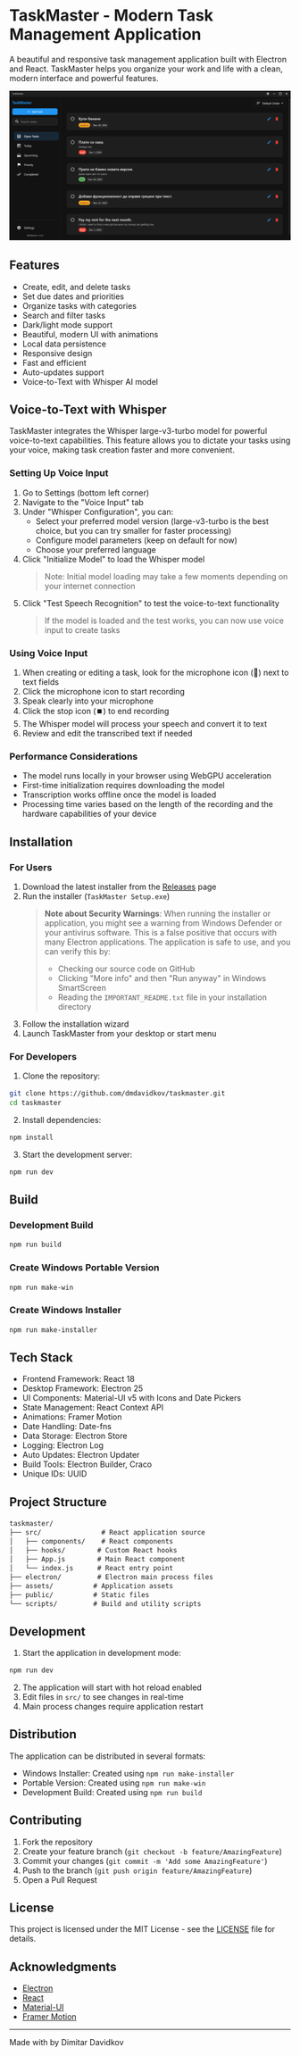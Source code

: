 # TaskMaster - Modern Task Management Application

A beautiful and responsive task management application built with Electron and React. TaskMaster helps you organize your work and life with a clean, modern interface and powerful features.

![TaskMaster Screenshot](assets/Screenshot.png)

## Features

- Create, edit, and delete tasks
- Set due dates and priorities
- Organize tasks with categories
- Search and filter tasks
- Dark/light mode support
- Beautiful, modern UI with animations
- Local data persistence
- Responsive design
- Fast and efficient
- Auto-updates support
- Voice-to-Text with Whisper AI model

## Voice-to-Text with Whisper

TaskMaster integrates the Whisper large-v3-turbo model for powerful voice-to-text capabilities. This feature allows you to dictate your tasks using your voice, making task creation faster and more convenient.

### Setting Up Voice Input

1. Go to Settings (bottom left corner)
2. Navigate to the "Voice Input" tab
3. Under "Whisper Configuration", you can:
   - Select your preferred model version (large-v3-turbo is the best choice, but you can try smaller for faster processing) 
   - Configure model parameters (keep on default for now)
   - Choose your preferred language
4. Click "Initialize Model" to load the Whisper model
   > Note: Initial model loading may take a few moments depending on your internet connection
5. Click "Test Speech Recognition" to test the voice-to-text functionality
   > If the model is loaded and the test works, you can now use voice input to create tasks

### Using Voice Input

1. When creating or editing a task, look for the microphone icon (🎤) next to text fields
2. Click the microphone icon to start recording
3. Speak clearly into your microphone
4. Click the stop icon (⏹️) to end recording
5. The Whisper model will process your speech and convert it to text
6. Review and edit the transcribed text if needed

### Performance Considerations

- The model runs locally in your browser using WebGPU acceleration
- First-time initialization requires downloading the model
- Transcription works offline once the model is loaded
- Processing time varies based on the length of the recording and the hardware capabilities of your device

## Installation

### For Users

1. Download the latest installer from the [Releases](../../releases) page
2. Run the installer (`TaskMaster Setup.exe`)
   > **Note about Security Warnings**: When running the installer or application, you might see a warning from Windows Defender or your antivirus software. This is a false positive that occurs with many Electron applications. The application is safe to use, and you can verify this by:
   > - Checking our source code on GitHub
   > - Clicking "More info" and then "Run anyway" in Windows SmartScreen
   > - Reading the `IMPORTANT_README.txt` file in your installation directory
3. Follow the installation wizard
4. Launch TaskMaster from your desktop or start menu

### For Developers

1. Clone the repository:
```bash
git clone https://github.com/dmdavidkov/taskmaster.git
cd taskmaster
```

2. Install dependencies:
```bash
npm install
```

3. Start the development server:
```bash
npm run dev
```

## Build

### Development Build
```bash
npm run build
```

### Create Windows Portable Version
```bash
npm run make-win
```

### Create Windows Installer
```bash
npm run make-installer
```

## Tech Stack

- Frontend Framework: React 18
- Desktop Framework: Electron 25
- UI Components: Material-UI v5 with Icons and Date Pickers
- State Management: React Context API
- Animations: Framer Motion
- Date Handling: Date-fns
- Data Storage: Electron Store
- Logging: Electron Log
- Auto Updates: Electron Updater
- Build Tools: Electron Builder, Craco
- Unique IDs: UUID

## Project Structure

```
taskmaster/
├── src/               # React application source
│   ├── components/    # React components
│   ├── hooks/        # Custom React hooks
│   ├── App.js        # Main React component
│   └── index.js      # React entry point
├── electron/         # Electron main process files
├── assets/          # Application assets
├── public/          # Static files
└── scripts/         # Build and utility scripts
```

## Development

1. Start the application in development mode:
```bash
npm run dev
```

2. The application will start with hot reload enabled
3. Edit files in `src/` to see changes in real-time
4. Main process changes require application restart

## Distribution

The application can be distributed in several formats:

- Windows Installer: Created using `npm run make-installer`
- Portable Version: Created using `npm run make-win`
- Development Build: Created using `npm run build`

## Contributing

1. Fork the repository
2. Create your feature branch (`git checkout -b feature/AmazingFeature`)
3. Commit your changes (`git commit -m 'Add some AmazingFeature'`)
4. Push to the branch (`git push origin feature/AmazingFeature`)
5. Open a Pull Request

## License

This project is licensed under the MIT License - see the [LICENSE](LICENSE) file for details.

## Acknowledgments

- [Electron](https://www.electronjs.org/)
- [React](https://reactjs.org/)
- [Material-UI](https://mui.com/)
- [Framer Motion](https://www.framer.com/motion/)

---

Made with by Dimitar Davidkov
